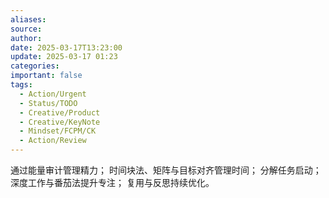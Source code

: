 ```yaml
---
aliases: 
source: 
author: 
date: 2025-03-17T13:23:00
update: 2025-03-17 01:23
categories: 
important: false
tags:
  - Action/Urgent
  - Status/TODO
  - Creative/Product
  - Creative/KeyNote
  - Mindset/FCPM/CK
  - Action/Review
---
```

通过能量审计管理精力；
时间块法、矩阵与目标对齐管理时间；
分解任务启动；
深度工作与番茄法提升专注；
复用与反思持续优化。